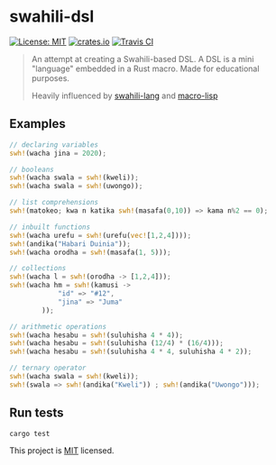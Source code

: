 # swahili-dsl
[![License: MIT](https://img.shields.io/badge/License-MIT-yellow.svg)](LICENSE)
[![crates.io](https://img.shields.io/crates/v/swahili-dsl)](https://crates.io/crates/swahili-dsl)
[![Travis CI](https://travis-ci.com/collinsmuriuki/swahili-dsl.svg?branch=master)]("https://travis-ci.com/collinsmuriuki/swahili-dsl)

> An attempt at creating a Swahili-based DSL. A DSL is a mini "language" embedded in a Rust macro. Made for educational purposes.
>
> Heavily influenced by [swahili-lang](https://github.com/malcolmkiano/swahili) and [macro-lisp](https://github.com/JunSuzukiJapan/macro-lisp)

## Examples

```rs
// declaring variables
swh!(wacha jina = 2020);

// booleans
swh!(wacha swala = swh!(kweli));
swh!(wacha swala = swh!(uwongo));

// list comprehensions
swh!(matokeo; kwa n katika swh!(masafa(0,10)) => kama n%2 == 0);

// inbuilt functions
swh!(wacha urefu = swh!(urefu(vec![1,2,4])));
swh!(andika("Habari Duinia"));
swh!(wacha orodha = swh!(masafa(1, 5)));

// collections
swh!(wacha l = swh!(orodha -> [1,2,4]));
swh!(wacha hm = swh!(kamusi -> 
            "id" => "#12",
            "jina" => "Juma"
        ));

// arithmetic operations
swh!(wacha hesabu = swh!(suluhisha 4 * 4));
swh!(wacha hesabu = swh!(suluhisha (12/4) * (16/4)));
swh!(wacha hesabu = swh!(suluhisha 4 * 4, suluhisha 4 * 2));

// ternary operator
swh!(wacha swala = swh!(kweli));
swh!(swala => swh!(andika("Kweli")) ; swh!(andika("Uwongo")));
```

## Run tests

```sh
cargo test
```

This project is [MIT](LICENSE) licensed.
